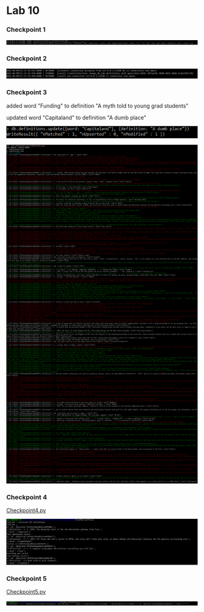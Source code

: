 # Lab 10

### Checkpoint 1

![image](part1.PNG)

### Checkpoint 2

![image](part2.PNG)

### Checkpoint 3

added word "Funding" to definition "A myth told to young grad students"

updated word "Capitaland" to definition "A dumb place"



![image](update.PNG)

![image](gitdiff.PNG)

### Checkpoint 4

[Checkpoint4.py](part4.py)

![image](check4.PNG)

### Checkpoint 5

[Checkpoint5.py](checkpoint5.py)

![image](2dates.PNG)



